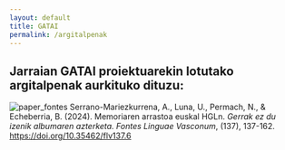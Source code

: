 ```yaml
---
layout: default
title: GATAI
permalink: /argitalpenak
---
```


<h2 class="project-tagline"> Jarraian GATAI proiektuarekin lotutako argitalpenak aurkituko dituzu: </h2>
<div>
<p>
<img src="http://www.gatai.eus/assets/img/paper_fontes.jpg" alt="paper_fontes" class="author-image">
Serrano-Mariezkurrena, A., Luna, U., Permach, N., & Echeberria, B. (2024). Memoriaren arrastoa euskal HGLn. <i>Gerrak ez du izenik albumaren azterketa. Fontes Linguae Vasconum</i>, (137), 137-162. <a href="https://doi.org/10.35462/flv137.6" target="_blank"> https://doi.org/10.35462/flv137.6 </a>
</p>
</div>
